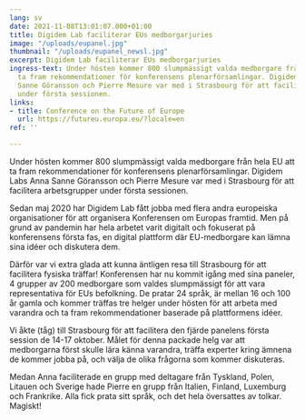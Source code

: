 ```yaml
---
lang: sv
date: 2021-11-08T13:01:07.000+01:00
title: Digidem Lab faciliterar EUs medborgarjuries
image: "/uploads/eupanel.jpg"
thumbnail: "/uploads/eupanel_newsl.jpg"
excerpt: Digidem Lab faciliterar EUs medborgarjuries
ingress-text: Under hösten kommer 800 slumpmässigt valda medborgare från hela EU att
  ta fram rekommendationer för konferensens plenarförsamlingar. Digidem Labs Anna
  Sanne Göransson och Pierre Mesure var med i Strasbourg för att facilitera arbetsgrupper
  under första sessionen.
links:
- title: Conference on the Future of Europe
  url: https://futureu.europa.eu/?locale=en
ref: ''

---
```

Under hösten kommer 800 slumpmässigt valda medborgare från hela EU att ta fram rekommendationer för konferensens plenarförsamlingar. Digidem Labs Anna Sanne Göransson och Pierre Mesure var med i Strasbourg för att facilitera arbetsgrupper under första sessionen.

Sedan maj 2020 har Digidem Lab fått jobba med flera andra europeiska organisationer för att organisera Konferensen om Europas framtid. Men på grund av pandemin har hela arbetet varit digitalt och fokuserat på konferensens första fas, en digital plattform där EU-medborgare kan lämna sina idéer och diskutera dem.

Därför var vi extra glada att kunna äntligen resa till Strasbourg för att facilitera fysiska träffar! Konferensen har nu kommit igång med sina paneler, 4 grupper av 200 medborgare som valdes slumpmässigt för att vara representativa för EUs befolkning. De pratar 24 språk, är mellan 16 och 100 år gamla och kommer träffas tre helger under hösten för att arbeta med varandra och ta fram rekommendationer baserade på plattformens idéer.

Vi åkte (tåg) till Strasbourg för att facilitera den fjärde panelens första session de 14-17 oktober. Målet för denna packade helg var att medborgarna först skulle  lära känna varandra, träffa experter kring ämnena de kommer jobba på, och välja de olika frågorna som kommer diskuteras.

Medan Anna faciliterade en grupp med deltagare från Tyskland, Polen, Litauen och Sverige hade Pierre en grupp från Italien, Finland, Luxemburg och Frankrike. Alla fick prata sitt språk, och det hela översattes av tolkar. Magiskt!
